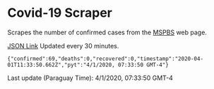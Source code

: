 # Covid-19 Scraper

Scrapes the number of confirmed cases from the [MSPBS](https://www.mspbs.gov.py/covid-19.php) web page.

[JSON Link](https://jmayalag.github.io/covid19-scrape/cases.json)
Updated every 30 minutes.
```
{"confirmed":69,"deaths":0,"recovered":0,"timestamp":"2020-04-01T11:33:50.662Z","pyt":"4/1/2020, 07:33:50 GMT-4"}
```
Last update (Paraguay Time): 4/1/2020, 07:33:50 GMT-4